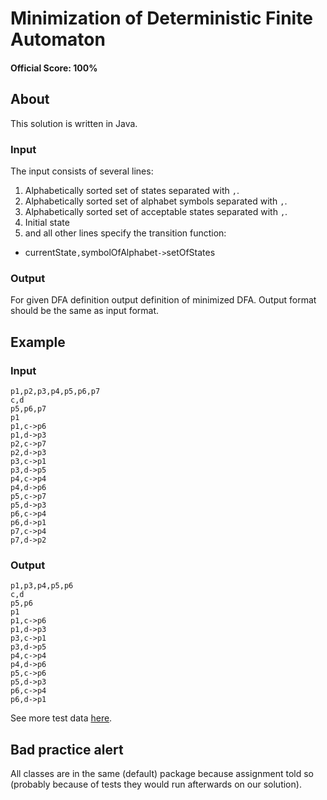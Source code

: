 # Minimization of Deterministic Finite Automaton

#### Official Score: 100%

## About

This solution is written in Java.

### Input

The input consists of several lines:

1. Alphabetically sorted set of states separated with `,`.
2. Alphabetically sorted set of alphabet symbols separated with `,`.
3. Alphabetically sorted set of acceptable states separated with `,`.
4. Initial state
5. and all other lines specify the transition function:
  * currentState`,`symbolOfAlphabet`->`setOfStates

### Output

For given DFA definition output definition of minimized DFA. Output format should
be the same as input format.

## Example

### Input

	p1,p2,p3,p4,p5,p6,p7
	c,d
	p5,p6,p7
	p1
	p1,c->p6
	p1,d->p3
	p2,c->p7
	p2,d->p3
	p3,c->p1
	p3,d->p5
	p4,c->p4
	p4,d->p6
	p5,c->p7
	p5,d->p3
	p6,c->p4
	p6,d->p1
	p7,c->p4
	p7,d->p2

### Output

	p1,p3,p4,p5,p6
	c,d
	p5,p6
	p1
	p1,c->p6
	p1,d->p3
	p3,c->p1
	p3,d->p5
	p4,c->p4
	p4,d->p6
	p5,c->p6
	p5,d->p3
	p6,c->p4
	p6,d->p1

See more test data [here](https://github.com/hermanzdosilovic/utr/tree/master/lab-2/test/MinDka).

## Bad practice alert

All classes are in the same (default) package because assignment told so (probably because of tests they would run afterwards on our solution).
